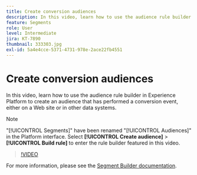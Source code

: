 ```yaml
---
title: Create conversion audiences
description: In this video, learn how to use the audience rule builder in Experience Platform to create an audience that has performed a conversion event, either on a Web site or in other data systems.
feature: Segments
role: User
level: Intermediate
jira: KT-7890
thumbnail: 333303.jpg
exl-id: 5a4e4cce-5371-4731-978e-2ace22fb4551
---
```

# Create conversion audiences

In this video, learn how to use the audience rule builder in Experience Platform to create an audience that has performed a conversion event, either on a Web site or in other data systems.

>[!NOTE]
>
> "[!UICONTROL Segments]" have been renamed "[!UICONTROL Audiences]" in the Platform interface. Select **[!UICONTROL Create audience]** > **[!UICONTROL Build rule]** to enter the rule builder featured in this video.

>[!VIDEO](https://video.tv.adobe.com/v/333303/?quality=12&learn=on)

For more information, please see the [Segment Builder documentation](https://experienceleague.adobe.com/docs/experience-platform/segmentation/ui/segment-builder.html).
